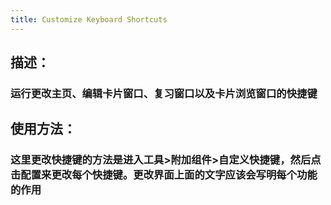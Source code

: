 ```yaml
---
title: Customize Keyboard Shortcuts
---
```


## 描述：
### 运行更改主页、编辑卡片窗口、复习窗口以及卡片浏览窗口的快捷键
## 使用方法：
### 这里更改快捷键的方法是进入工具>附加组件>自定义快捷键，然后点击配置来更改每个快捷键。更改界面上面的文字应该会写明每个功能的作用
